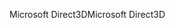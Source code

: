 <span data-ttu-id="f0c6f-101">Microsoft Direct3D</span><span class="sxs-lookup"><span data-stu-id="f0c6f-101">Microsoft Direct3D</span></span>